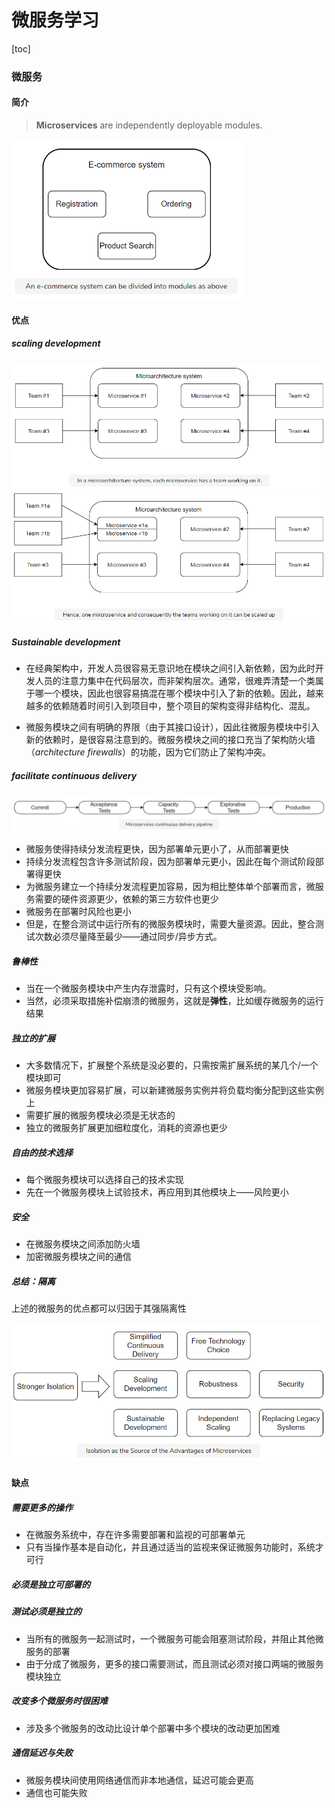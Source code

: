 # 微服务学习

[toc]

### 微服务

#### 简介

> **Microservices** are independently deployable modules.

<img src="imgs/定义.png" style="zoom: 67%;" />

#### 优点

##### scaling development

<center class="half">
    <img src="imgs/sc_1.png" width="600"/>
    <img src="imgs/sc_2.png" width="600"/>
</center>

##### Sustainable development

- 在经典架构中，开发人员很容易无意识地在模块之间引入新依赖，因为此时开发人员的注意力集中在代码层次，而非架构层次。通常，很难弄清楚一个类属于哪一个模块，因此也很容易搞混在哪个模块中引入了新的依赖。因此，越来越多的依赖随着时间引入到项目中，整个项目的架构变得非结构化、混乱。

- 微服务模块之间有明确的界限（由于其接口设计），因此往微服务模块中引入新的依赖时，是很容易注意到的。微服务模块之间的接口充当了架构防火墙（*architecture firewalls*）的功能，因为它们防止了架构冲突。

#####  facilitate continuous delivery

![](imgs/持续分发.png)

- 微服务使得持续分发流程更快，因为部署单元更小了，从而部署更快
- 持续分发流程包含许多测试阶段，因为部署单元更小，因此在每个测试阶段部署得更快
- 为微服务建立一个持续分发流程更加容易，因为相比整体单个部署而言，微服务需要的硬件资源更少，依赖的第三方软件也更少
- 微服务在部署时风险也更小
- 但是，在整合测试中运行所有的微服务模块时，需要大量资源。因此，整合测试次数必须尽量降至最少——通过同步/异步方式。

##### 鲁棒性

- 当在一个微服务模块中产生内存泄露时，只有这个模块受影响。
- 当然，必须采取措施补偿崩溃的微服务，这就是**弹性**，比如缓存微服务的运行结果

##### 独立的扩展

- 大多数情况下，扩展整个系统是没必要的，只需按需扩展系统的某几个/一个模块即可
- 微服务模块更加容易扩展，可以新建微服务实例并将负载均衡分配到这些实例上
- 需要扩展的微服务模块必须是无状态的
- 独立的微服务扩展更加细粒度化，消耗的资源也更少

##### 自由的技术选择

- 每个微服务模块可以选择自己的技术实现
- 先在一个微服务模块上试验技术，再应用到其他模块上——风险更小

##### 安全

- 在微服务模块之间添加防火墙
- 加密微服务模块之间的通信

##### 总结：隔离

上述的微服务的优点都可以归因于其强隔离性

![](imgs/总结.png)

#### 缺点

##### 需要更多的操作

- 在微服务系统中，存在许多需要部署和监视的可部署单元
- 只有当操作基本是自动化，并且通过适当的监视来保证微服务功能时，系统才可行

##### 必须是独立可部署的

##### 测试必须是独立的

- 当所有的微服务一起测试时，一个微服务可能会阻塞测试阶段，并阻止其他微服务的部署
- 由于分成了微服务，更多的接口需要测试，而且测试必须对接口两端的微服务模块独立

##### 改变多个微服务时很困难

- 涉及多个微服务的改动比设计单个部署中多个模块的改动更加困难

##### 通信延迟与失败

- 微服务模块间使用网络通信而非本地通信，延迟可能会更高
- 通信也可能失败

